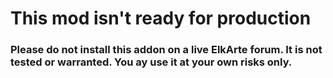 # This mod isn't ready for production

### Please do not install this addon on a live ElkArte forum.  It is not tested or warranted. You ay use it at your own risks only.
